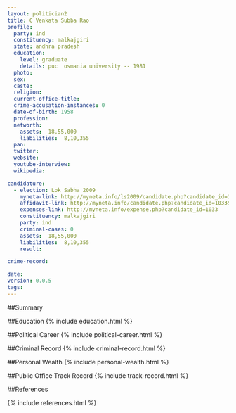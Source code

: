 ```yaml
---
layout: politician2
title: C Venkata Subba Rao
profile: 
  party: ind
  constituency: malkajgiri
  state: andhra pradesh
  education: 
    level: graduate
    details: puc  osmania university -- 1981
  photo: 
  sex: 
  caste: 
  religion: 
  current-office-title: 
  crime-accusation-instances: 0
  date-of-birth: 1958
  profession: 
  networth: 
    assets:  18,55,000
    liabilities:  8,10,355
  pan: 
  twitter: 
  website: 
  youtube-interview: 
  wikipedia: 

candidature: 
  - election: Lok Sabha 2009
    myneta-link: http://myneta.info/ls2009/candidate.php?candidate_id=1033
    affidavit-link: http://myneta.info/candidate.php?candidate_id=1033&scan=original
    expenses-link: http://myneta.info/expense.php?candidate_id=1033
    constituency: malkajgiri 
    party: ind
    criminal-cases: 0
    assets:  18,55,000
    liabilities:  8,10,355
    result:  

crime-record: 

date: 
version: 0.0.5
tags: 
---
```

##Summary


##Education
{% include education.html %}


##Political Career
{% include political-career.html %}


##Criminal Record
{% include criminal-record.html %}


##Personal Wealth
{% include personal-wealth.html %}


##Public Office Track Record
{% include track-record.html %}


##References


{% include references.html %}
